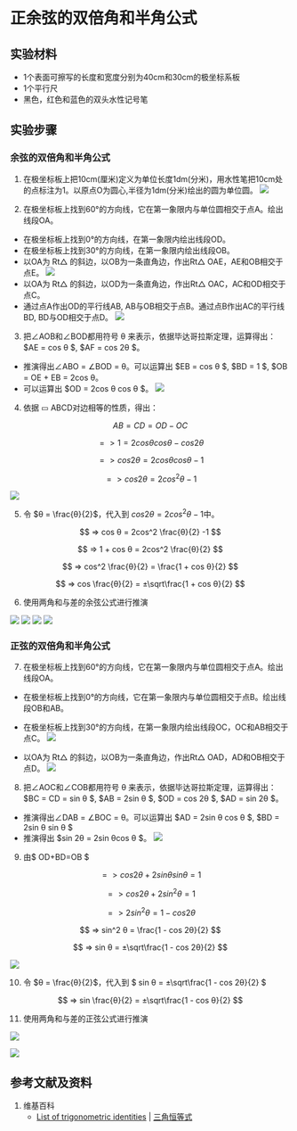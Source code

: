 # 正余弦的双倍角和半角公式

## 实验材料

- 1个表面可擦写的长度和宽度分别为40cm和30cm的极坐标系板
- 1个平行尺
- 黑色，红色和蓝色的双头水性记号笔

## 实验步骤

### 余弦的双倍角和半角公式

1. 在极坐标板上把10cm(厘米)定义为单位长度1dm(分米)，用水性笔把10cm处的点标注为1。以原点O为圆心,半径为1dm(分米)绘出的圆为单位圆。
![](/images/欧几里得几何/三角学/三角恒等式/正余弦的双倍角和半角公式/1a1.jpg)

2. 在极坐标板上找到60°的方向线，它在第一象限内与单位圆相交于点A。绘出线段OA。
- 在极坐标板上找到0°的方向线，在第一象限内绘出线段OD。
- 在极坐标板上找到30°的方向线，在第一象限内绘出线段OB。
- 以OA为 Rt△ 的斜边，以OB为一条直角边，作出Rt△ OAE，AE和OB相交于点E。
![](/images/欧几里得几何/三角学/三角恒等式/正余弦的双倍角和半角公式/2a1.jpg)
- 以OA为 Rt△ 的斜边，以OD为一条直角边，作出Rt△ OAC，AC和OD相交于点C。
- 通过点A作出OD的平行线AB, AB与OB相交于点B。通过点B作出AC的平行线BD, BD与OD相交于点D。
![](/images/欧几里得几何/三角学/三角恒等式/正余弦的双倍角和半角公式/2a2.jpg)

3. 把∠AOB和∠BOD都用符号 θ 来表示，依据毕达哥拉斯定理，运算得出： $AE = cos θ $, $AF = cos 2θ $。
- 推演得出∠ABO = ∠BOD = θ。可以运算出 $EB = cos θ $, $BD = 1 $, $OB = OE + EB = 2cos θ。 
- 可以运算出 $OD = 2cos θ cos θ $。 
![](/images/欧几里得几何/三角学/三角恒等式/正余弦的双倍角和半角公式/3a1.jpg)

4. 依据 ▭ ABCD对边相等的性质，得出：

$$ AB=CD=OD-OC $$

$$ => 1 = 2cos θ cos θ - cos 2θ $$

$$ => cos 2θ = 2cos θ cos θ -1 $$

$$ => cos 2θ = 2cos^2 θ -1 $$

![](/images/欧几里得几何/三角学/三角恒等式/正余弦的双倍角和半角公式/4a1.jpg)

5. 令 $θ = \frac{θ}{2}$，代入到 $cos 2θ = 2cos^2 θ -1$中。

$$ => cos θ = 2cos^2 \frac{θ}{2} -1 $$

$$ => 1 + cos θ = 2cos^2 \frac{θ}{2} $$

$$ => cos^2 \frac{θ}{2} = \frac{1 + cos θ}{2} $$

$$ => cos \frac{θ}{2} = ±\sqrt\frac{1 + cos θ}{2} $$

6. 使用两角和与差的余弦公式进行推演

![](/images/欧几里得几何/三角学/三角恒等式/正余弦的双倍角和半角公式/6a1.jpg)
![](/images/欧几里得几何/三角学/三角恒等式/正余弦的双倍角和半角公式/6a2.jpg)
![](/images/欧几里得几何/三角学/三角恒等式/正余弦的双倍角和半角公式/6a3.jpg)
![](/images/欧几里得几何/三角学/三角恒等式/正余弦的双倍角和半角公式/6a4.jpg)

### 正弦的双倍角和半角公式

7. 在极坐标板上找到60°的方向线，它在第一象限内与单位圆相交于点A。绘出线段OA。
- 在极坐标板上找到0°的方向线，它在第一象限内与单位圆相交于点B。绘出线段OB和AB。
- 在极坐标板上找到30°的方向线，在第一象限内绘出线段OC，OC和AB相交于点C。
![](/images/欧几里得几何/三角学/三角恒等式/正余弦的双倍角和半角公式/7a1.jpg)

- 以OA为 Rt△ 的斜边，以OB为一条直角边，作出Rt△ OAD，AD和OB相交于点D。
![](/images/欧几里得几何/三角学/三角恒等式/正余弦的双倍角和半角公式/7a1.jpg)

8. 把∠AOC和∠COB都用符号 θ 来表示，依据毕达哥拉斯定理，运算得出： $BC = CD = sin θ $, $AB = 2sin θ $, $OD = cos 2θ $,  $AD = sin 2θ $。
- 推演得出∠DAB = ∠BOC = θ。可以运算出 $AD = 2sin θ cos θ $,  $BD = 2sin θ sin θ $
- 推演得出 $sin 2θ = 2sin θcos θ $。 
![](/images/欧几里得几何/三角学/三角恒等式/正余弦的双倍角和半角公式/8a1.jpg)

9. 由$ OD+BD=OB $

$$ => cos 2θ + 2sin θ sin θ = 1 $$

$$ => cos 2θ + 2sin^2 θ = 1 $$

$$ =>  2sin^2 θ = 1 - cos 2θ $$

$$ =>  sin^2 θ = \frac{1 - cos 2θ}{2} $$

$$ =>  sin θ = ±\sqrt\frac{1 - cos 2θ}{2} $$

![](/images/欧几里得几何/三角学/三角恒等式/正余弦的双倍角和半角公式/9a1.jpg)

10. 令 $θ = \frac{θ}{2}$，代入到 $ sin θ = ±\sqrt\frac{1 - cos 2θ}{2} $

$$ => sin \frac{θ}{2} = ±\sqrt\frac{1 - cos θ}{2} $$

11. 使用两角和与差的正弦公式进行推演

![](/images/欧几里得几何/三角学/三角恒等式/正余弦的双倍角和半角公式/11a1.jpg)

![](/images/欧几里得几何/三角学/三角恒等式/正余弦的双倍角和半角公式/11a2.jpg)

## 参考文献及资料

1. 维基百科
	- [List of trigonometric identities](https://en.wikipedia.org/wiki/List_of_trigonometric_identities) | [三角恒等式](https://zh.wikipedia.org/wiki/%E4%B8%89%E8%A7%92%E6%81%92%E7%AD%89%E5%BC%8F#%E8%A7%92%E7%9A%84%E5%92%8C%E5%B7%AE%E6%81%92%E7%AD%89%E5%BC%8F) 



